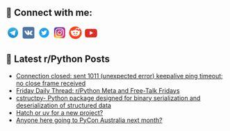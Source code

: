 ## 🔎 Connect with me:
[<img src="https://github.com/bullbesh/bullbesh/blob/main/images/Telegram.png" width="32" height="32" />](https://t.me/bullbesh)
[<img src="https://github.com/bullbesh/bullbesh/blob/main/images/VK.png" width="32" height="32" />](https://vk.com/bullbesh)
[<img src="https://github.com/bullbesh/bullbesh/blob/main/images/Twitter.png" width="32" height="32" />](https://twitter.com/bullbesh1)
[<img src="https://github.com/bullbesh/bullbesh/blob/main/images/Instagram.png" width="32" height="32" />](https://www.instagram.com/bullbesh)
[<img src="https://github.com/bullbesh/bullbesh/blob/main/images/Reddit.png" width="32" height="32" />](https://www.reddit.com/user/bullbesh)
[<img src="https://github.com/bullbesh/bullbesh/blob/main/images/YouTube.png" width="32" height="32" />](https://www.youtube.com/channel/UCtfjRs6uzgq5mfm8S06WTcg)

## 📕 Latest r/Python Posts
<!-- BLOG-POST-LIST:START -->
- [Connection closed: sent 1011 &lpar;unexpected error&rpar; keepalive ping timeout; no close frame received](https://www.reddit.com/r/Python/comments/1gbi63t/connection_closed_sent_1011_unexpected_error/)
- [Friday Daily Thread: r/Python Meta and Free-Talk Fridays](https://www.reddit.com/r/Python/comments/1gbh5k3/friday_daily_thread_rpython_meta_and_freetalk/)
- [cstructpy- Python package designed for binary serialization and deserialization of structured data](https://www.reddit.com/r/Python/comments/1gb0o3f/cstructpy_python_package_designed_for_binary/)
- [Hatch or uv for a new project?](https://www.reddit.com/r/Python/comments/1gaz3tm/hatch_or_uv_for_a_new_project/)
- [Anyone here going to PyCon Australia next month?](https://www.reddit.com/r/Python/comments/1gav220/anyone_here_going_to_pycon_australia_next_month/)
<!-- BLOG-POST-LIST:END -->

